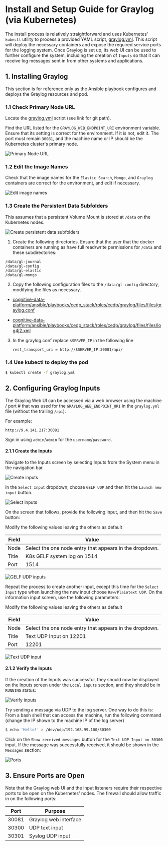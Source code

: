 # Install and Setup Guide for Graylog (via Kubernetes)

The install process is relatively straightforward and uses Kubernetes' `kubectl` utility to process a provided YAML script, [graylog.yml](/ansible/playbooks/cedp_stack/roles/cedp/graylog/pod/files/graylog.yml). This script will deploy the necessary containers and expose the required service ports for the logging system. Once Graylog is set up, its web UI can be used to further configure the system, including the creation of `Inputs` so that it can receive log messages sent in from other systems and applications.

## 1. Installing Graylog 

This section is for reference only as the Ansible playbook configures and deploys the Graylog resources and pod.

### 1.1 Check Primary Node URL

Locate the [graylog.yml](/ansible/playbooks/cedp_stack/roles/cedp/graylog/pod/files/graylog.yml) script (see link for git path).

Find the URL listed for the `GRAYLOG_WEB_ENDPOINT_URI` environment variable. Ensure that its setting is correct for the environment. If it is not, edit it. The port must remain `30081`, and the machine name or IP should be the Kubernetes cluster's primary node.

![Primary Node URL](./images/graylog.primary.node.url.png)

### 1.2 Edit the Image Names

Check that the image names for the `Elastic Search`, `Mongo`, and `Graylog` containers are correct for the environment, and edit if necessary.

![Edit image names](./images/graylog.edit.image.names.png)

### 1.3 Create the Persistent Data Subfolders

This assumes that a persistent Volume Mount is stored at `/data` on the Kubernetes nodes.

![Create persistent data subfolders](./images/graylog.persistent.data.subfolders.png)

1. Create the following directories. Ensure that the user that the docker containers are running as have full read/write permissions for `/data` and these subdirectories:

  ```
  /data/gl-journal
  /data/gl-config
  /data/gl-elastic
  /data/gl-mongo
  ```

2. Copy the following configuration files to the `/data/gl-config` directory, modifying the files as necessary.  

  - [cognitive-data-platform/ansible/playbooks/cedp_stack/roles/cedp/graylog/files/files/graylog.conf](/ansible/playbooks/cedp_stack/roles/cedp/graylog/files/files/graylog.conf)

  - [cognitive-data-platform/ansible/playbooks/cedp_stack/roles/cedp/graylog/files/files/log4j2.xml](/ansible/playbooks/cedp_stack/roles/cedp/graylog/files/files/log4j2.xml)

3. In the graylog.conf replace `$SERVER_IP` in the following line 

    ```
    rest_transport_uri = http://$SERVER_IP:30081/api/ 
    ```

### 1.4 Use kubectl to deploy the pod

```bash
$ kubectl create -f graylog.yml
```

## 2. Configuring Graylog Inputs

The Graylog Web UI can be accessed via a web browser using the machine / port # that was used for the `GRAYLOG_WEB_ENDPOINT_URI` in the `graylog.yml` file (without the trailing `/api`).

For example:

```
http://9.4.141.217:30081
```

Sign in using `admin`/`admin` for the `username`/`password`.

#### 2.1.1 Create the Inputs

Navigate to the Inputs screen by selecting Inputs from the System menu in the navigation bar.

![Create inputs](./images/graylog.create.inputs.png)

In the `Select Input` dropdown, choose `GELF UDP` and then hit the `Launch new input` button.

![Select inputs](./images/graylog.select.inputs.png)

On the screen that follows, provide the following input, and then hit the `Save` button:

Modify the following values leaving the others as default

| Field | Value |
| ----- | ----- |
| Node | Select the one node entry that appears in the dropdown. |
| Title | K8s GELF system log on 1514 |
| Port | 1514 |

![GELF UDP inputs](./images/graylog.inputs.gelf.udp.png)

Repeat the process to create another input, except this time for the `Select Input` type when launching the new input choose `Raw/Plaintext UDP`. On the information input screen, use the following parameters:

Modify the following values leaving the others as default

| Field | Value |
| ----- | ----- |
| Node | Select the one node entry that appears in the dropdown. |
| Title | Text UDP Input on 12201|
| Port | 12201 |

![Text UDP input](./images/graylog.inputs.text.udp.png)

#### 2.1.2 Verify the Inputs

If the creation of the Inputs was successful, they should now be displayed on the Inputs screen under the `Local inputs` section, and they should be in `RUNNING` status:

![Verify inputs](./images/graylog.verify.inputs.png)

Try sending a message via UDP to the log server. One way to do this is: From a bash shell that can access the machine, run the following command (change the IP shown to the machine IP of the log server)

```bash
$ echo 'Hello!' > /dev/udp/192.168.99.100/30300
```

Click on the `Show received messages` button for the `Text UDP Input on 30300` input. If the message was successfully received, it should be shown in the `Messages` section:

![Ports](./images/graylog.messages.png)

##  3. Ensure Ports are Open

Note that the Graylog web UI and the Input listeners require their respective ports to be open on the Kubernetes' nodes. The firewall should allow traffic in on the following ports:

| Port  | Purpose |
| ----- | ----- |
| 30081 | Graylog web interface |
| 30300 | UDP text input |
| 30301 | Syslog UDP input |


